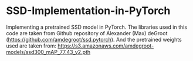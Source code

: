 # SSD-Implementation-in-PyTorch
Implementing a pretrained SSD model in PyTorch. 
The libraries used in this code are taken from Github repository of Alexander (Max) deGroot (https://github.com/amdegroot/ssd.pytorch).
And the pretrained weights used are taken from: https://s3.amazonaws.com/amdegroot-models/ssd300_mAP_77.43_v2.pth
